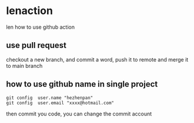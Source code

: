 # lenaction
len how to use github action

## use pull request
checkout a new branch, and commit a word, push it to remote and merge it to main branch

## how to use github name in single project
```
git config  user.name "hezhenpan"
git config  user.email "xxxx@hotmail.com"
```
then commit you code, you can change the commit account
